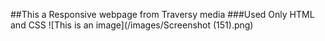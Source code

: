 ##This a Responsive webpage from Traversy media
###Used Only HTML and CSS
![This is an image](/images/Screenshot (151).png)
